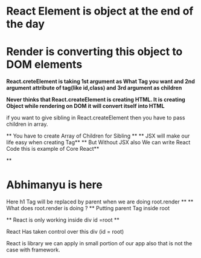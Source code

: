 # React Element is object at the end of the day

# Render is converting this object to DOM elements

**React.creteElement is taking 1st argument as What Tag you want and 2nd argument attribute of tag(like id,class) and 3rd argument as children**

**Never thinks that React.createElement is creating HTML. It is creating Object while rendering on DOM it will convert itself into HTML**

if you want to give sibling in React.createElement then you have to pass children in array.

** You have to create Array of Children for Sibling **
** JSX will make our life easy when creating Tag**
** But Without JSX also We can write React Code this is example of Core React**

\*\*

<div id="root">

<h1>Abhimanyu is here</h1>
</div> Here h1 Tag will be replaced by parent when we are doing root.render 
**
** What does root.render is doing ? **
Putting parent Tag inside root

** React is only working inside div id =root **

React Has taken control over this div (id = root)

React is library we can apply in small portion of our app also that is not the case with framework.
